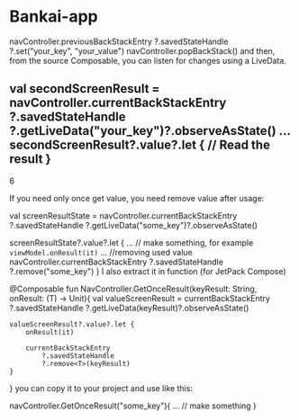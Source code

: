# Bankai-app
navController.previousBackStackEntry
    ?.savedStateHandle
    ?.set("your_key", "your_value")
navController.popBackStack()
and then, from the source Composable, you can listen for changes using a LiveData.

val secondScreenResult = navController.currentBackStackEntry
    ?.savedStateHandle
    ?.getLiveData<String>("your_key")?.observeAsState()
...
secondScreenResult?.value?.let {
    // Read the result
}
------------------------------

6


If you need only once get value, you need remove value after usage:

val screenResultState = navController.currentBackStackEntry
    ?.savedStateHandle
    ?.getLiveData<String>("some_key")?.observeAsState()

screenResultState?.value?.let {
    ...
    // make something, for example `viewModel.onResult(it)`
    ...
    //removing used value
    navController.currentBackStackEntry
        ?.savedStateHandle
        ?.remove<String>("some_key")
}
I also extract it in function (for JetPack Compose)

@Composable
fun <T> NavController.GetOnceResult(keyResult: String, onResult: (T) -> Unit){
    val valueScreenResult =  currentBackStackEntry
        ?.savedStateHandle
        ?.getLiveData<T>(keyResult)?.observeAsState()

    valueScreenResult?.value?.let {
        onResult(it)
       
        currentBackStackEntry
            ?.savedStateHandle
            ?.remove<T>(keyResult)
    }
}
you can copy it to your project and use like this:

navController.GetOnceResult<String>("some_key"){
    ...
    // make something
}
